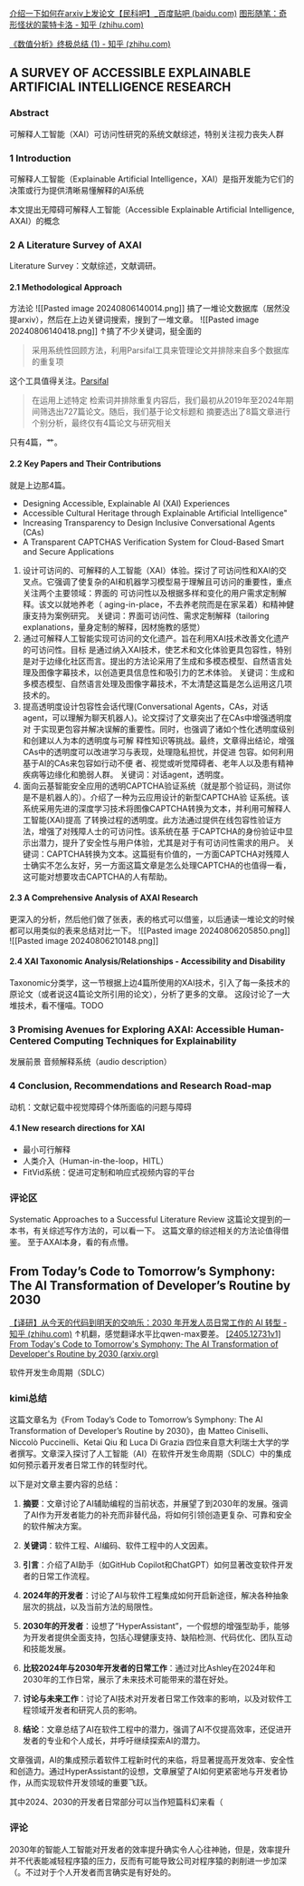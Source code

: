 [介绍一下如何在arxiv上发论文【民科吧】_百度贴吧 (baidu.com)](https://tieba.baidu.com/p/5068406139)
[图形随笔：奇形怪状的蒙特卡洛 - 知乎 (zhihu.com)](https://zhuanlan.zhihu.com/p/712224755)

[《数值分析》终极总结 (1) - 知乎 (zhihu.com)](https://zhuanlan.zhihu.com/p/695470504)



## A SURVEY OF ACCESSIBLE EXPLAINABLE ARTIFICIAL INTELLIGENCE RESEARCH
### Abstract
可解释人工智能（XAI）可访问性研究的系统文献综述，特别关注视力丧失人群

### 1 Introduction
可解释人工智能（Explainable Artificial Intelligence，XAI）是指开发能为它们的决策或行为提供清晰易懂解释的AI系统

本文提出无障碍可解释人工智能（Accessible Explainable Artificial Intelligence, AXAI）的概念

### 2 A Literature Survey of AXAI
Literature Survey：文献综述，文献调研。

#### 2.1 Methodological Approach
方法论
![[Pasted image 20240806140014.png]]
搞了一堆论文数据库（居然没提arxiv），然后在上边关键词搜索，搜到了一堆文章。
![[Pasted image 20240806140418.png]]
↑搞了不少关键词，挺全面的

> 采用系统性回顾方法，利用Parsifal工具来管理论文并排除来自多个数据库的重复项

这个工具值得关注。[Parsifal](https://parsif.al/)

> 在运用上述特定 检索词并排除重复内容后，我们最初从2019年至2024年期间筛选出727篇论文。随后，我们基于论文标题和 摘要选出了8篇文章进行个别分析，最终仅有4篇论文与研究相关

只有4篇，艹。


#### 2.2 Key Papers and Their Contributions
就是上边那4篇。
- Designing Accessible, Explainable AI (XAI) Experiences
- Accessible Cultural Heritage through Explainable Artificial Intelligence"
- Increasing Transparency to Design Inclusive Conversational Agents (CAs)
- A Transparent CAPTCHAS Verification System for Cloud-Based Smart and Secure Applications

1. 设计可访问的、可解释的人工智能（XAI）体验。探讨了可访问性和XAI的交 叉点。它强调了使复杂的AI和机器学习模型易于理解且可访问的重要性，重点关注两个主要领域：界面的 可访问性以及根据多样和变化的用户需求定制解释。该文以就地养老（ aging-in-place，不去养老院而是在家呆着）和精神健康支持为案例研究。 关键词：界面可访问性、需求定制解释（tailoring explanations，量身定制的解释，因材施教的感觉）
2. 通过可解释人工智能实现可访问的文化遗产。旨在利用XAI技术改善文化遗产的可访问性。目标 是通过纳入XAI技术，使艺术和文化体验更具包容性，特别是对于边缘化社区而言。提出的方法论采用了生成和多模态模型、自然语言处理及图像字幕技术，以创造更具信息性和吸引力的艺术体验。 关键词：生成和多模态模型、自然语言处理及图像字幕技术，不太清楚这篇是怎么运用这几项技术的。
3. 提高透明度设计包容性会话代理(Conversational Agents，CAs，对话agent，可以理解为聊天机器人)。论文探讨了文章突出了在CAs中增强透明度对 于实现更包容并解决误解的重要性。同时，也强调了诸如个性化透明度级别和创建以人为本的透明度与可解 释性知识等挑战。最终，文章得出结论，增强CAs中的透明度可以改进学习与表现，处理隐私担忧，并促进 包容。如何利用基于AI的CAs来包容如行动不便 者、视觉或听觉障碍者、老年人以及患有精神疾病等边缘化和脆弱人群。 关键词：对话agent，透明度。 
4. 面向云基智能安全应用的透明CAPTCHA验证系统（就是那个验证码，测试你是不是机器人的）。介绍了一种为云应用设计的新型CAPTCHA验 证系统。该系统采用先进的深度学习技术将图像CAPTCHA转换为文本，并利用可解释人工智能(XAI)提高 了转换过程的透明度。此方法通过提供在线包容性验证方法，增强了对残障人士的可访问性。该系统在基 于CAPTCHA的身份验证中显示出潜力，提升了安全性与用户体验，尤其是对于有可访问性需求的用户。 关键词：CAPTCHA转换为文本。这篇挺有价值的，一方面CAPTCHA对残障人士确实不怎么友好，另一方面这篇文章是怎么处理CAPTCHA的也值得一看，这可能对想要攻击CAPTCHA的人有帮助。


#### 2.3 A Comprehensive Analysis of AXAI Research
更深入的分析，然后他们做了张表，表的格式可以借鉴，以后通读一堆论文的时候都可以用类似的表来总结对比一下。
![[Pasted image 20240806205850.png]]
![[Pasted image 20240806210148.png]]


#### 2.4 XAI Taxonomic Analysis/Relationships - Accessibility and Disability
Taxonomic分类学，这一节根据上边4篇所使用的XAI技术，引入了每一条技术的原论文（或者说这4篇论文所引用的论文），分析了更多的文章。
这段讨论了一大堆技术，看不懂喵。TODO


### 3 Promising Avenues for Exploring AXAI: Accessible Human-Centered Computing Techniques for Explainability
发展前景
音频解释系统（audio description）
### 4 Conclusion, Recommendations and Research Road-map
动机：文献记载中视觉障碍个体所面临的问题与障碍
#### 4.1 New research directions for XAI
- 最小可行解释
- 人类介入（Human-in-the-loop，HITL）
- FitVid系统：促进可定制和响应式视频内容的平台

### 评论区
Systematic Approaches to a Successful Literature Review 这篇论文提到的一本书，有关综述写作方法的，可以看一下。
这篇文章的综述相关的方法论值得借鉴。
至于AXAI本身，看的有点懵。

## From Today’s Code to Tomorrow’s Symphony: The AI Transformation of Developer’s Routine by 2030
[【译研】从今天的代码到明天的交响乐：2030 年开发人员日常工作的 AI 转型 - 知乎 (zhihu.com)](https://zhuanlan.zhihu.com/p/712831933)
↑机翻，感觉翻译水平比qwen-max要差。
[[2405.12731v1] From Today's Code to Tomorrow's Symphony: The AI Transformation of Developer's Routine by 2030 (arxiv.org)](https://arxiv.org/abs/2405.12731v1)

软件开发生命周期（SDLC）

### kimi总结
这篇文章名为《From Today’s Code to Tomorrow’s Symphony: The AI Transformation of Developer’s Routine by 2030》，由 Matteo Ciniselli、Niccolò Puccinelli、Ketai Qiu 和 Luca Di Grazia 四位来自意大利瑞士大学的学者撰写。文章深入探讨了人工智能（AI）在软件开发生命周期（SDLC）中的集成如何预示着开发者日常工作的转型时代。

以下是对文章主要内容的总结：

1. **摘要**：文章讨论了AI辅助编程的当前状态，并展望了到2030年的发展。强调了AI作为开发者能力的补充而非替代品，将如何引领创造更复杂、可靠和安全的软件解决方案。

2. **关键词**：软件工程、AI编码、软件工程中的人文因素。

3. **引言**：介绍了AI助手（如GitHub Copilot和ChatGPT）如何显著改变软件开发者的日常工作流程。

4. **2024年的开发者**：讨论了AI与软件工程集成如何开启新途径，解决各种抽象层次的挑战，以及当前方法的局限性。

5. **2030年的开发者**：设想了“HyperAssistant”，一个假想的增强型助手，能够为开发者提供全面支持，包括心理健康支持、缺陷检测、代码优化、团队互动和技能发展。

6. **比较2024年与2030年开发者的日常工作**：通过对比Ashley在2024年和2030年的工作日常，展示了未来技术可能带来的潜在好处。

7. **讨论与未来工作**：讨论了AI技术对开发者日常工作效率的影响，以及对软件工程领域开发者和研究人员的影响。

8. **结论**：文章总结了AI在软件工程中的潜力，强调了AI不仅提高效率，还促进开发者的专业和个人成长，并呼吁继续探索AI的潜力。

文章强调，AI的集成预示着软件工程新时代的来临，将显著提高开发效率、安全性和创造力。通过HyperAssistant的设想，文章展望了AI如何更紧密地与开发者协作，从而实现软件开发领域的重要飞跃。


其中2024、2030的开发者日常部分可以当作短篇科幻来看（

### 评论
2030年的智能人工智能对开发者的效率提升确实令人心往神驰，但是，效率提升并不代表能减轻程序猿的压力，反而有可能导致公司对程序猿的剥削进一步加深（。不过对于个人开发者而言确实是有好处的。


